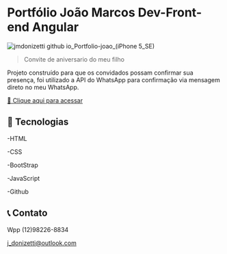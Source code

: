 # Portfólio João Marcos Dev-Front-end Angular

![jmdonizetti github io_Portfolio-joao_(iPhone 5_SE)](https://github.com/user-attachments/assets/32643613-e032-4898-92f5-b3f14994aec1)



> Convite de aniversario do meu filho

Projeto construído para que os convidados possam confirmar sua presença, foi utilizado a API do WhatsApp para confirmação via mensagem direto no meu WhatsApp.

[🔗 Clique aqui para acessar](https://jmdonizetti.github.io/conviteApollo/)



## 🔧 Tecnologias

-HTML

-CSS

-BootStrap

-JavaScript

-Github

## 📞 Contato

Wpp (12)98226-8834

j_donizetti@outlook.com
